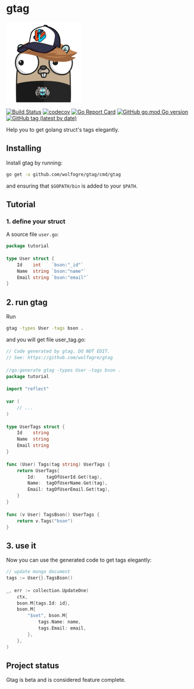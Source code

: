 # gtag

<img src="./assets/gtag.png" width="40%" alt="gtag logo">

[![Build Status](https://travis-ci.com/wolfogre/gtag.svg?branch=master)](https://travis-ci.com/wolfogre/gtag)
[![codecov](https://codecov.io/gh/wolfogre/gtag/branch/master/graph/badge.svg)](https://codecov.io/gh/wolfogre/gtag)
[![Go Report Card](https://goreportcard.com/badge/github.com/wolfogre/gtag)](https://goreportcard.com/report/github.com/wolfogre/gtag)
[![GitHub go.mod Go version](https://img.shields.io/github/go-mod/go-version/wolfogre/gtag)](https://github.com/wolfogre/gtag/blob/master/go.mod)
[![GitHub tag (latest by date)](https://img.shields.io/github/v/tag/wolfogre/gtag)](https://github.com/wolfogre/gtag/releases)

Help you to get golang struct's tags elegantly.

## Installing

Install gtag by running:

```bash
go get -u github.com/wolfogre/gtag/cmd/gtag
```

and ensuring that `$GOPATH/bin` is added to your `$PATH`.

## Tutorial

### 1. define your struct

A source file `user.go`:

```go
package tutorial

type User struct {
	Id    int    `bson:"_id"`
	Name  string `bson:"name"`
	Email string `bson:"email"`
}
```

## 2. run gtag

Run

```bash
gtag -types User -tags bson .
```

and you will get file user_tag.go:

```go
// Code generated by gtag. DO NOT EDIT.
// See: https://github.com/wolfogre/gtag

//go:generate gtag -types User -tags bson .
package tutorial

import "reflect"

var (
	// ...
)

type UserTags struct {
	Id    string
	Name  string
	Email string
}

func (User) Tags(tag string) UserTags {
	return UserTags{
		Id:    tagOfUserId.Get(tag),
		Name:  tagOfUserName.Get(tag),
		Email: tagOfUserEmail.Get(tag),
	}
}

func (v User) TagsBson() UserTags {
	return v.Tags("bson")
}
```

## 3. use it

Now you can use the generated code to get tags elegantly:

```go
// update mongo document
tags := User{}.TagsBson()

_, err := collection.UpdateOne(
    ctx,
    bson.M{tags.Id: id},
    bson.M{
        "$set", bson.M{
            tags.Name: name,
            tags.Email: email,
        },
    },
)
```

## Project status

Gtag is beta and is considered feature complete.
